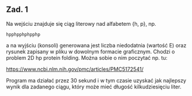 ## Zad. 1
Na wejściu znajduje się ciąg literowy nad alfabetem {h, p}, np.

`hpphpphphpphp`

a na wyjściu (konsoli) generowana jest liczba niedodatnia (wartość E)
oraz rysunek zapisany w pliku w dowolnym formacie graficznym.
Chodzi o problem 2D hp protein folding. Można sobie o nim poczytać
np. tu: 

https://www.ncbi.nlm.nih.gov/pmc/articles/PMC5172541/

Program ma działać przez 30 sekund i w tym czasie uzyskać jak najlepszy
wynik dla zadanego ciągu, który może mieć długość kilkudziesięciu liter.